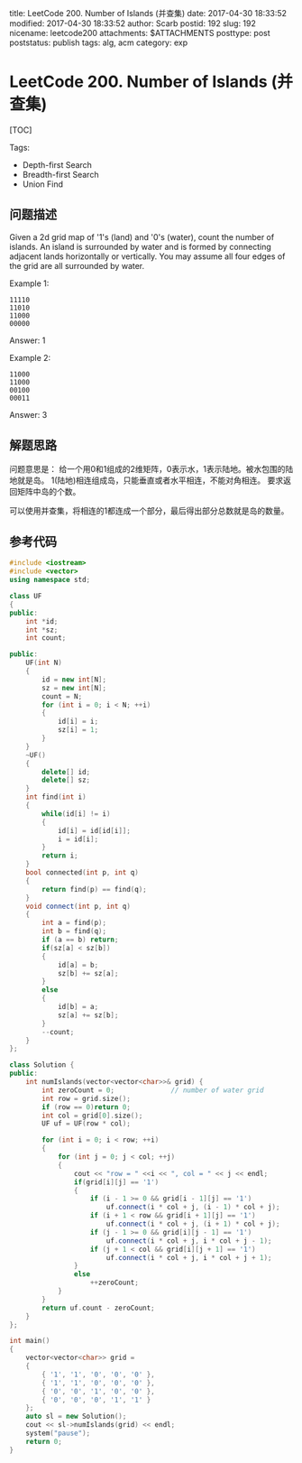 title: LeetCode 200. Number of Islands (并查集)
date: 2017-04-30 18:33:52
modified: 2017-04-30 18:33:52
author: Scarb
postid: 192
slug: 192
nicename: leetcode200
attachments: $ATTACHMENTS
posttype: post
poststatus: publish
tags: alg, acm
category: exp

# LeetCode 200. Number of Islands (并查集)

[TOC]

Tags:
* Depth-first Search 
* Breadth-first Search 
* Union Find

## 问题描述

Given a 2d grid map of '1's (land) and '0's (water), count the number of islands. An island is surrounded by water and is formed by connecting adjacent lands horizontally or vertically. You may assume all four edges of the grid are all surrounded by water.

Example 1:
```
11110
11010
11000
00000
```
Answer: 1

Example 2:
```
11000
11000
00100
00011
```
Answer: 3

## 解题思路

问题意思是：
给一个用0和1组成的2维矩阵，0表示水，1表示陆地。被水包围的陆地就是岛。
1(陆地)相连组成岛，只能垂直或者水平相连，不能对角相连。
要求返回矩阵中岛的个数。

可以使用并查集，将相连的1都连成一个部分，最后得出部分总数就是岛的数量。

## 参考代码
```C++
#include <iostream>
#include <vector>
using namespace std;

class UF
{
public:
	int *id;
	int *sz;
	int count;

public:
	UF(int N)
	{
		id = new int[N];
		sz = new int[N];
		count = N;
		for (int i = 0; i < N; ++i)
		{
			id[i] = i;
			sz[i] = 1;
		}
	}
	~UF()
	{
		delete[] id;
		delete[] sz;
	}
	int find(int i)
	{
		while(id[i] != i)
		{
			id[i] = id[id[i]];
			i = id[i];
		}
		return i;
	}
	bool connected(int p, int q)
	{
		return find(p) == find(q);
	}
	void connect(int p, int q)
	{
		int a = find(p);
		int b = find(q);
		if (a == b) return;
		if(sz[a] < sz[b])
		{
			id[a] = b;
			sz[b] += sz[a];
		}
		else
		{
			id[b] = a;
			sz[a] += sz[b];
		}
		--count;
	}
};

class Solution {
public:
	int numIslands(vector<vector<char>>& grid) {
		int zeroCount = 0;				// number of water grid
		int row = grid.size();
		if (row == 0)return 0;
		int col = grid[0].size();
		UF uf = UF(row * col);

		for (int i = 0; i < row; ++i)
		{
			for (int j = 0; j < col; ++j)
			{
				cout << "row = " <<i << ", col = " << j << endl;
				if(grid[i][j] == '1')
				{
					if (i - 1 >= 0 && grid[i - 1][j] == '1')
						uf.connect(i * col + j, (i - 1) * col + j);
					if (i + 1 < row && grid[i + 1][j] == '1')
						uf.connect(i * col + j, (i + 1) * col + j);
					if (j - 1 >= 0 && grid[i][j - 1] == '1')
						uf.connect(i * col + j, i * col + j - 1);
					if (j + 1 < col && grid[i][j + 1] == '1')
						uf.connect(i * col + j, i * col + j + 1);
				}
				else
					++zeroCount;
			}
		}
		return uf.count - zeroCount;
	}
};

int main()
{
	vector<vector<char>> grid =
	{
		{ '1', '1', '0', '0', '0' },
		{ '1', '1', '0', '0', '0' },
		{ '0', '0', '1', '0', '0' },
		{ '0', '0', '0', '1', '1' }
	};
	auto sl = new Solution();
	cout << sl->numIslands(grid) << endl;
	system("pause");
	return 0;
}
```
